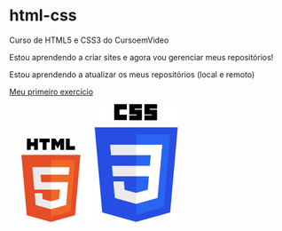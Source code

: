 # html-css
 Curso de HTML5 e CSS3 do CursoemVideo

 Estou aprendendo a criar sites e agora vou gerenciar meus repositórios!

 Estou aprendendo a atualizar os meus repositórios (local e remoto)

 <a href="https://kohnduarte.github.io/html-css/exercicios/ex001/" target="_blank">Meu primeiro exercício</a>

 <img src="HTML5_Logo_256.png" alt=""> <img src ="1452px-CSS3_logo_and_wordmark.svg.png" alt="">
